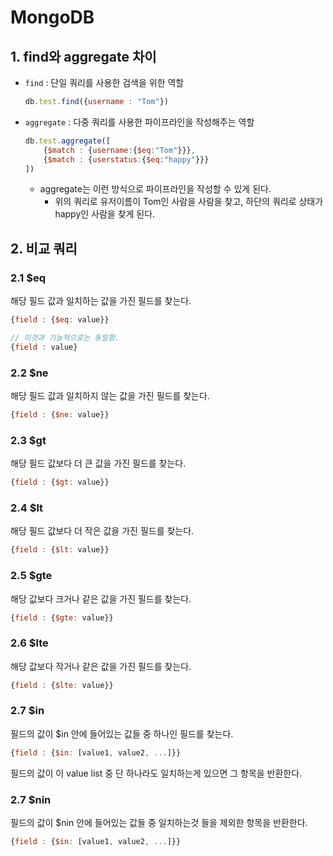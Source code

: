 # MongoDB

## 1.  find와 aggregate 차이

- `find` : 단일 쿼리를 사용한 검색을 위한 역할

  ```js
  db.test.find({username : "Tom"})
  ```

- `aggregate` : 다중 쿼리를 사용한 파이프라인을 작성해주는 역할

  ```js
  db.test.aggregate([
      {$match : {username:{$eq:"Tom"}}},
      {$match : {userstatus:{$eq:"happy"}}}
  ])
  ```

  - aggregate는 이런 방식으로 파이프라인을 작성할 수 있게 된다.
    - 위의 쿼리로 유저이름이 Tom인 사람을 사람을 찾고, 하단의 쿼리로 상태가 happy인 사람을 찾게 된다.

## 2. 비교 쿼리

### 2.1 $eq

해당 필드 값과 일치하는 값을 가진 필드를 찾는다.

```js
{field : {$eq: value}}

// 이것과 기능적으로는 동일함.
{field : value}
```

### 2.2 $ne

해당 필드 값과 일치하지 않는 값을 가진 필드를 찾는다.

```js
{field : {$ne: value}}
```

### 2.3 $gt

해당 필드 값보다 더 큰 값을 가진 필드를 찾는다.

```js
{field : {$gt: value}}
```

### 2.4 $lt

해당 필드 값보다 더 작은 값을 가진 필드를 찾는다.

```js
{field : {$lt: value}}
```

### 2.5 $gte

해당 값보다 크거나 같은 값을 가진 필드를 찾는다.

```js
{field : {$gte: value}}
```

### 2.6 $lte

해당 값보다 작거나 같은 값을 가진 필드를 찾는다.

```js
{field : {$lte: value}}
```

### 2.7 $in

필드의 값이 $in 안에 들어있는 값들 중 하나인 필드를 찾는다.

```js
{field : {$in: [value1, value2, ...]}}
```

필드의 값이 이 value list 중 단 하나라도 일치하는게 있으면 그 항목을 반환한다.

### 2.7 $nin

필드의 값이 $nin 안에 들어있는 값들 중 일치하는것 들을 제외한 항목을 반환한다.

```js
{field : {$in: [value1, value2, ...]}}
```